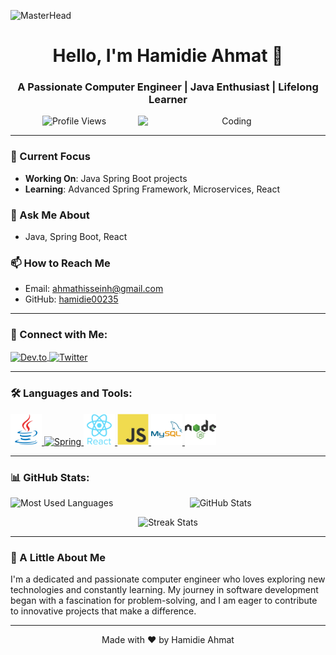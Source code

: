 <!-- Banner -->
![MasterHead](https://repository-images.githubusercontent.com/588181932/e36ec678-7984-4cdd-8e4c-a3932772ff8e)

<h1 align="center">Hello, I'm Hamidie Ahmat 👋</h1>
<h3 align="center">A Passionate Computer Engineer | Java Enthusiast | Lifelong Learner</h3>

<p align="center">
  <img align="right" alt="Coding" width="300" src="https://cdn.dribbble.com/users/1162077/screenshots/3848914/programmer.gif">
  <img src="https://komarev.com/ghpvc/?username=hamidie00235&label=Profile%20views&color=0e75b6&style=flat" alt="Profile Views" />
</p>

---

### 🚀 Current Focus
- **Working On**: Java Spring Boot projects
- **Learning**: Advanced Spring Framework, Microservices, React

### 💬 Ask Me About
- Java, Spring Boot, React

### 📫 How to Reach Me
- Email: [ahmathisseinh@gmail.com](mailto:ahmathisseinh@gmail.com)
- GitHub: [hamidie00235](https://github.com/hamidie00235)

---

<h3 align="left">🔗 Connect with Me:</h3>
<p align="left">
  <a href="https://dev.to/hamdev" target="blank">
    <img align="center" src="https://img.shields.io/badge/Dev.to-0A0A0A?style=for-the-badge&logo=devdotto&logoColor=white" alt="Dev.to" height="30" width="100" />
  </a>
  <a href="https://twitter.com/hamidie00235" target="blank">
    <img align="center" src="https://img.shields.io/badge/Twitter-1DA1F2?style=for-the-badge&logo=twitter&logoColor=white" alt="Twitter" height="30" width="100" />
  </a>
</p>

---

<h3 align="left">🛠️ Languages and Tools:</h3>
<p align="left">
  <a href="https://www.java.com" target="_blank" rel="noreferrer">
    <img src="https://raw.githubusercontent.com/devicons/devicon/master/icons/java/java-original.svg" alt="Java" width="50" height="50"/>
  </a>
  <a href="https://spring.io/" target="_blank" rel="noreferrer">
    <img src="https://www.vectorlogo.zone/logos/springio/springio-icon.svg" alt="Spring" width="50" height="50"/>
  </a>
  <a href="https://reactjs.org/" target="_blank" rel="noreferrer">
    <img src="https://raw.githubusercontent.com/devicons/devicon/master/icons/react/react-original-wordmark.svg" alt="React" width="50" height="50"/>
  </a>
  <a href="https://developer.mozilla.org/en-US/docs/Web/JavaScript" target="_blank" rel="noreferrer">
    <img src="https://raw.githubusercontent.com/devicons/devicon/master/icons/javascript/javascript-original.svg" alt="JavaScript" width="50" height="50"/>
  </a>
  <a href="https://www.mysql.com/" target="_blank" rel="noreferrer">
    <img src="https://raw.githubusercontent.com/devicons/devicon/master/icons/mysql/mysql-original-wordmark.svg" alt="MySQL" width="50" height="50"/>
  </a>
  <a href="https://nodejs.org" target="_blank" rel="noreferrer">
    <img src="https://raw.githubusercontent.com/devicons/devicon/master/icons/nodejs/nodejs-original-wordmark.svg" alt="Node.js" width="50" height="50"/>
  </a>
</p>

---

<h3 align="left">📊 GitHub Stats:</h3>
<p align="left">
  <img align="left" src="https://github-readme-stats.vercel.app/api/top-langs?username=hamidie00235&show_icons=true&locale=en&layout=compact&langs_count=6&hide=html,css" alt="Most Used Languages" />
</p>

<p align="center">&nbsp;<img src="https://github-readme-stats.vercel.app/api?username=hamidie00235&show_icons=true&locale=en&theme=radical" alt="GitHub Stats" /></p>

<p align="center"><img src="https://github-readme-streak-stats.herokuapp.com/?user=hamidie00235&theme=radical" alt="Streak Stats" /></p>

---

### 🎉 A Little About Me
I'm a dedicated and passionate computer engineer who loves exploring new technologies and constantly learning. My journey in software development began with a fascination for problem-solving, and I am eager to contribute to innovative projects that make a difference.

---

<!-- Footer -->
<p align="center">Made with ❤️ by Hamidie Ahmat</p>
